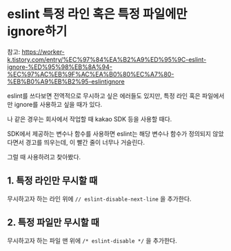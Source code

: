 # eslint 특정 라인 혹은 특정 파일에만 ignore하기

참고: https://worker-k.tistory.com/entry/%EC%97%84%EA%B2%A9%ED%95%9C-eslint-ignore-%ED%95%98%EB%8A%94-%EC%97%AC%EB%9F%AC%EA%B0%80%EC%A7%80-%EB%B0%A9%EB%B2%95-eslintignore

eslint를 쓰다보면 전역적으로 무시하고 싶은 에러들도 있지만, 특정 라인 혹은 파일에서만 ignore를 사용하고 싶을 때가 있다.

나 같은 경우는 회사에서 작업할 때 kakao SDK 등을 사용할 때다.

SDK에서 제공하는 변수나 함수를 사용하면 eslint는 해당 변수나 함수가 정의되지 않았다면서 경고를 띄우는데, 이 빨간 줄이 너무나 거슬린다.

그럴 때 사용하려고 찾아봤다.

## 1. 특정 라인만 무시할 때

무시하고자 하는 라인 위에 `// eslint-disable-next-line` 을 추가한다.
## 2. 특정 파일만 무시할 때

무시하고자 하는 파일 맨 위에 `/* eslint-disable */` 을 추가한다.
